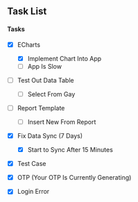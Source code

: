## Task List

#### Tasks
- [x] ECharts
  - [x] Implement Chart Into App
  - [ ] App Is Slow
- [ ] Test Out Data Table
  - [ ] Select From Gay
- [ ] Report Template
  - [ ] Insert New From Report
- [x] Fix Data Sync (7 Days)
  - [x] Start to Sync After 15 Minutes
- [x] Test Case
- [x] OTP (Your OTP Is Currently Generating)
- [x] Login Error
 